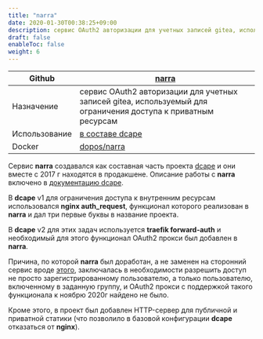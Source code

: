 ```yaml
---
title: "narra"
date: 2020-01-30T00:38:25+09:00
description: сервис OAuth2 авторизации для учетных записей gitea, используемый для ограничения доступа к приватным ресурсам
draft: false
enableToc: false
weight: 6
---
```


 Github |  [narra](https://github.com/dopos/narra)
 -- | --
 Назначение | сервис OAuth2 авторизации для учетных записей gitea, используемый для ограничения доступа к приватным ресурсам
 Использование | [в составе dcape](https://dopos.github.io/dcape/baseapps/narra/)
 Docker | [dopos/narra](https://hub.docker.com/r/dopos/narra)

Сервис **narra** создавался как составная часть проекта [dcape](https://dopos.github.io/dcape/) и они вместе с 2017 г находятся в продакшене. Описание работы с **narra** включено в [документацию dcape](https://dopos.github.io/dcape/baseapps/narra/).

В **dcape** v1 для ограничения доступа к внутренним ресурсам использовался **nginx auth_request**, функционал которого реализован в **narra** и дал три первые буквы в название проекта.

В **dcape** v2 для этих задач используется **traefik forward-auth** и необходимый для этого функционал OAuth2 прокси был добавлен в **narra**.

Причина, по которой **narra** был доработан, а не заменен на сторонний сервис вроде [этого](https://github.com/thomseddon/traefik-forward-auth), заключалась в необходимости разрешить доступ не просто зарегистрированному пользователю, а только пользователю, включенному в заданную группу, и OAuth2 прокси с поддержкой такого функционала к ноябрю 2020г найдено не было.

Кроме этого, в проект был добавлен HTTP-сервер для публичной и приватной статики (что позволило в базовой конфигурации **dcape** отказаться от **nginx**).
